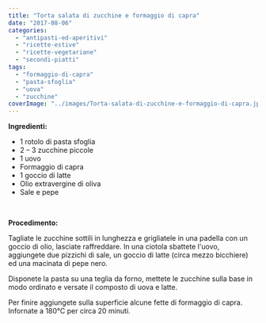 ```yaml
---
title: "Torta salata di zucchine e formaggio di capra"
date: "2017-08-06"
categories: 
  - "antipasti-ed-aperitivi"
  - "ricette-estive"
  - "ricette-vegetariane"
  - "secondi-piatti"
tags: 
  - "formaggio-di-capra"
  - "pasta-sfoglia"
  - "uova"
  - "zucchine"
coverImage: "../images/Torta-salata-di-zucchine-e-formaggio-di-capra.jpg"
---
```


**Ingredienti:**

- 1 rotolo di pasta sfoglia
- 2 – 3 zucchine piccole
- 1 uovo
- Formaggio di capra
- 1 goccio di latte
- Olio extravergine di oliva
- Sale e pepe

 

**Procedimento:**

Tagliate le zucchine sottili in lunghezza e grigliatele in una padella con un goccio di olio, lasciate raffreddare. In una ciotola sbattete l'uovo, aggiungete due pizzichi di sale, un goccio di latte (circa mezzo bicchiere) ed una macinata di pepe nero.

Disponete la pasta su una teglia da forno, mettete le zucchine sulla base in modo ordinato e versate il composto di uova e latte.

Per finire aggiungete sulla superficie alcune fette di formaggio di capra. Infornate a 180°C per circa 20 minuti.
